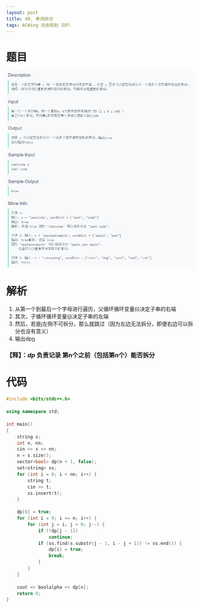 ```yaml
---
layout: post
title: 49. 单词拆分
tags: ACWing 动态规划（DP）
---
```

# 题目
![](/images/posts/acwing/18.png)

# 解析
1. 从第一个到最后一个字母进行遍历，父循环循环变量(i)决定子串的右端
2. 其次，子循环循环变量(j)决定子串的左端
3. 然后，若是j左侧不可拆分，那么就跳过（因为左边无法拆分，即便右边可以拆分也没有意义）
4. 输出dp[n](其中：n为字符串的长处)

### 【释】：***dp*** 负责记录 第n个之前（包括第n个）能否拆分

# 代码
```cpp
#include <bits/stdc++.h>

using namespace std;

int main()
{
    string s;
    int n, nn;
    cin >> s >> nn;
    n = s.size();
    vector<bool> dp(n + 1, false);
    set<string> ss;
    for (int i = 0; i < nn; i++) {
        string t;
        cin >> t;
        ss.insert(t);
    }

    dp[0] = true;
    for (int i = 0; i <= n; i++) {
        for (int j = i; j > 0; j--) {
            if (!dp[j - 1])
                continue;
            if (ss.find(s.substr(j - 1, i - j + 1)) != ss.end()) {
                dp[i] = true;
                break;
            }
        }
    }

    cout << boolalpha << dp[n];
    return 0;
}

```